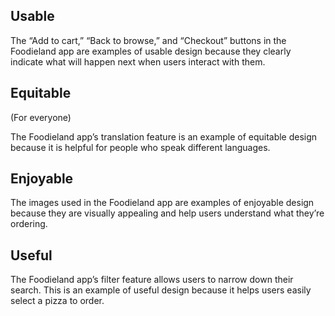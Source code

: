 
## **Usable** 

The “Add to cart,” “Back to browse,” and “Checkout” buttons in the Foodieland app are examples of usable design because they clearly indicate what will happen next when users interact with them. 

## **Equitable** 
(For everyone)

The Foodieland app’s translation feature is an example of equitable design because it is helpful for people who speak different languages.

## **Enjoyable** 

The images used in the Foodieland app are examples of enjoyable design because they are visually appealing and help users understand what they’re ordering. 

## **Useful** 

The Foodieland app’s filter feature allows users to narrow down their search. This is an example of useful design because it helps users easily select a pizza to order.